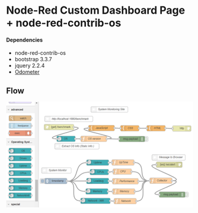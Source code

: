 # Node-Red Custom Dashboard Page + node-red-contrib-os


#### Dependencies

- node-red-contrib-os
- bootstrap 3.3.7
- jquery 2.2.4
- [Odometer](https://github.hubspot.com/odometer/)

## Flow

<p align="center">
<img src="https://github.com/phyunsj/node-red-custom-dashboard-system-page/blob/master/node-red-dashboard-system-monitor.png" width="600px"/>
</p>
